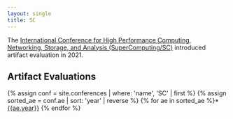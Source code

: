 ```yaml
---
layout: single
title: SC
---
```


The [International Conference for High Performance Computing, Networking,
Storage, and Analysis (SuperComputing/SC)](http://www.supercomputing.org)
introduced artifact evaluation in 2021.

## Artifact Evaluations

{% assign conf = site.conferences | where: 'name', 'SC' | first %}
{% assign sorted_ae = conf.ae | sort: 'year' | reverse %}
{% for ae in sorted_ae %}* [{{ae.year}}]({{ae.location}})
{% endfor %}
